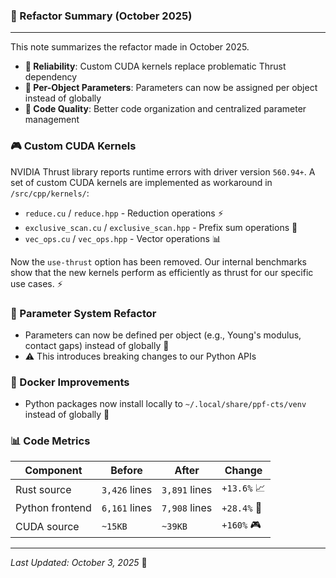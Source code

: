 ### 🔄 Refactor Summary (October 2025)

---

This note summarizes the refactor made in October 2025.

- **🔧 Reliability**: Custom CUDA kernels replace problematic Thrust dependency
- **🎯 Per-Object Parameters**: Parameters can now be assigned per object instead of globally
- **📐 Code Quality**: Better code organization and centralized parameter management

### 🎮 Custom CUDA Kernels

NVIDIA Thrust library reports runtime errors with driver version `560.94+`.
A set of custom CUDA kernels are implemented as workaround in `/src/cpp/kernels/`:

- `reduce.cu` / `reduce.hpp` - Reduction operations ⚡
- `exclusive_scan.cu` / `exclusive_scan.hpp` - Prefix sum operations 🔢
- `vec_ops.cu` / `vec_ops.hpp` - Vector operations 📊

Now the `use-thrust` option has been removed.
Our internal benchmarks show that the new kernels perform as efficiently as thrust for our specific use cases. ⚡

### 🧩 Parameter System Refactor

- Parameters can now be defined per object (e.g., Young's modulus, contact gaps) instead of globally 🎯
- ⚠️ This introduces breaking changes to our Python APIs

### 🐳 Docker Improvements

- Python packages now install locally to `~/.local/share/ppf-cts/venv` instead of globally 🐍

### 📊 Code Metrics


| Component | Before | After | Change |
|-----------|--------|-------|--------|
| Rust source | `3,426` lines | `3,891` lines | `+13.6%` 📈 |
| Python frontend | `6,161` lines | `7,908` lines | `+28.4%` 🚀 |
| CUDA source | `~15KB` | `~39KB` | `+160%` 🎮 |


---

*Last Updated: October 3, 2025* 📅
